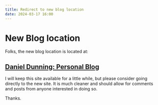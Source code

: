 ```yaml
---
title: Redirect to new blog location
date: 2024-03-17 16:00
---
```


# New Blog location

Folks, the new blog location is located at:

## [Daniel Dunning: Personal Blog](https://daniel-dunning.blogspot.com/)

I will keep this site available for a little while, but please consider going directly to the new site.  It is much cleaner and should allow for comments and posts from anyone interested in doing so.

Thanks.
